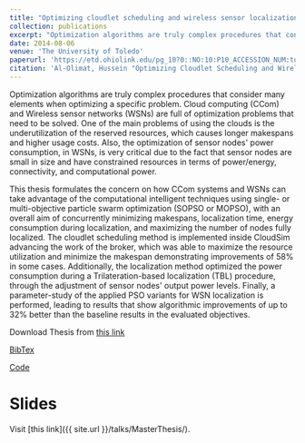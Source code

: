 ```yaml
---
title: "Optimizing cloudlet scheduling and wireless sensor localization using computational intelligence techniques"
collection: publications
excerpt: "Optimization algorithms are truly complex procedures that consider many elements when optimizing a specific problem. Cloud computing (CCom) and Wireless sensor networks (WSNs) are full of optimization problems that need to be solved. One of the main problems of using the clouds is the underutilization of the reserved resources, which causes longer makespans and higher usage costs. Also, the optimization of sensor nodes' power consumption, in WSNs, is very critical due to the fact that sensor nodes are small in size and have constrained resources in terms of power/energy, connectivity, and computational power."
date: 2014-08-06
venue: 'The University of Toledo'
paperurl: 'https://etd.ohiolink.edu/pg_10?0::NO:10:P10_ACCESSION_NUM:toledo1403922600'
citation: 'Al-Olimat, Hussein "Optimizing Cloudlet Scheduling and Wireless Sensor Localization using Computational Intelligence Techniques." Electronic Thesis or Dissertation. University of Toledo, 2014. https://etd.ohiolink.edu/'
---
```


Optimization algorithms are truly complex procedures that consider many elements when optimizing a specific problem. Cloud computing (CCom) and Wireless sensor networks (WSNs) are full of optimization problems that need to be solved. One of the main problems of using the clouds is the underutilization of the reserved resources, which causes longer makespans and higher usage costs. Also, the optimization of sensor nodes' power consumption, in WSNs, is very critical due to the fact that sensor nodes are small in size and have constrained resources in terms of power/energy, connectivity, and computational power.

This thesis formulates the concern on how CCom systems and WSNs can take advantage of the computational intelligent techniques using single- or multi-objective particle swarm optimization (SOPSO or MOPSO), with an overall aim of concurrently minimizing makespans, localization time, energy consumption during localization, and maximizing the number of nodes fully localized. The cloudlet scheduling method is implemented inside CloudSim advancing the work of the broker, which was able to maximize the resource utilization and minimize the makespan demonstrating improvements of 58\% in some cases. Additionally, the localization method optimized the power consumption during a Trilateration-based localization (TBL) procedure, through the adjustment of sensor nodes' output power levels. Finally, a parameter-study of the applied PSO variants for WSN localization is performed, leading to results that show algorithmic improvements of up to 32\% better than the baseline results in the evaluated objectives.

Download Thesis from [this link](https://etd.ohiolink.edu/pg_10?0::NO:10:P10_ACCESSION_NUM:toledo1403922600)

[BibTex](https://github.com/halolimat/publications/blob/7c795700fc84be90e93f5fa35ab205fa7ebf6b86/all.bib#L126)

[Code](https://github.com/halolimat/clocacits)

# Slides

Visit [this link]({{ site.url }}/talks/MasterThesis/).
